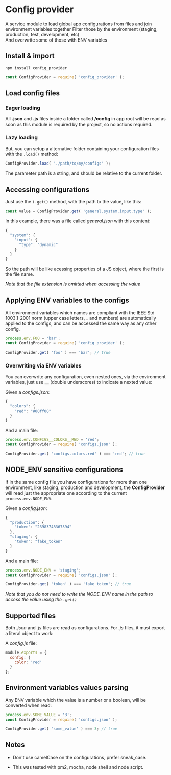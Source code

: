 # Config provider

A service module to load global app configurations from files and join environment variables together
Filter those by the environment (staging, production, test, development, etc)  
And overwrite some of those with ENV variables

## Install & import

```bash
npm install config_provider
```

```js
const ConfigProvider = require( 'config_provider' );
```

## Load config files

### Eager loading
All **.json** and **.js** files inside a folder called **/config** in app root will
be read as soon as this module is required by the project, so no actions required.


### Lazy loading
But, you can setup a alternative folder containing your configuration files with the `.load()` method:

```js
ConfigProvider.load( './path/to/my/configs' );
```

The parameter path is a string, and should be relative to the current folder.

## Accessing configurations

Just use the `(.get()` method, with the path to the value, like this:

```js
const value = ConfigProvider.get( 'general.system.input.type' );
```

In this example, there was a file called *general.json* with this content:
```js
{
  "system": {
    "input": {
      "type": "dynamic"
    }
  }
}
```

So the path will be like acessing properties of a JS object, where the first is the file name.

*Note that the file extension is omitted when accessing the value*

## Applying ENV variables to the configs

All environment variables which names are compliant with the IEEE Std 1003.1-2001 norm
(upper case letters, _ and numbers) are automatically applied to the configs, and can be
accessed the same way as any other config.

```js
process.env.FOO = 'bar';
const ConfigProvider = require( 'config_provider' );

ConfigProvider.get( 'foo' ) === 'bar'; // true
```

### Overwriting via ENV variables

You can overwrite any configuration, even nested ones, via the environment variables, just use **__**
(double underscores) to indicate a nexted value:


Given a *configs.json*:
```js
{
  "colors": {
    "red": "#00ff00"
  }
}
```

And a main file:
```js
process.env.CONFIGS__COLORS__RED = 'red';
const ConfigProvider = require( 'configs.json' );

ConfigProvider.get( 'configs.colors.red' ) === 'red'; // true
```

## NODE_ENV sensitive configurations

If in the same config file you have configurations for more than one environment, like staging,
production and development, the **ConfigProvider** will read just the appropriate one according
to the current `process.env.NODE_ENV`:

Given a *config.json*:
```js
{
  "production": {
    "token": "23983748367394"
  },
  "staging": {
    "token": "fake_token"
  }
}
```

And a main file:
```js
process.env.NODE_ENV = 'staging';
const ConfigProvider = require( 'configs.json' );

ConfigProvider.get( 'token' ) === 'fake_token'; // true
```

*Note that you do not need to write the NODE_ENV name in the path to access the value using the `.get()`*

## Supported files

Both *.json* and *.js* files are read as configurations. For *.js* files, it must export a literal object to work:

A *config.js* file:
```js
module.exports = {
  config: {
    color: 'red'
  }
};
```

## Environment variables values parsing

Any ENV variable which the value is a number or a boolean, will be converted when read:

```js
process.env.SOME_VALUE = '3';
const ConfigProvider = require( 'configs.json' );

ConfigProvider.get( 'some_value' ) === 3; // true
```

## Notes

- Don't use camelCase on the configurations, prefer sneak_case.

- This was tested with pm2, mocha, node shell and node script.
